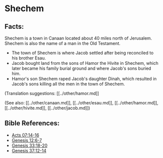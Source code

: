 # Shechem #

## Facts: ##

Shechem is a town in Canaan located about 40 miles north of Jerusalem. Shechem is also the name of a man in the Old Testament.

* The town of Shechem is where Jacob settled after being reconciled to his brother Esau.
* Jacob bought land from the sons of Hamor the Hivite in Shechem, which later became his family burial ground and where Jacob's sons buried him.
* Hamor's son Shechem raped Jacob's daughter Dinah, which resulted in Jacob's sons killing all the men in the town of Shechem.

(Translation suggestions: [[../other/hamor.md]]

(See also: [[../other/canaan.md]], [[../other/esau.md]], [[../other/hamor.md]], [[../other/hivite.md]], [[../other/jacob.md]])

## Bible References: ##

* [Acts 07:14-16](en/tn/act/help/07/14)
* [Genesis 12:6-7](en/tn/gen/help/12/06)
* [Genesis 33:18-20](en/tn/gen/help/33/18)
* [Genesis 37:12-14](en/tn/gen/help/37/12)